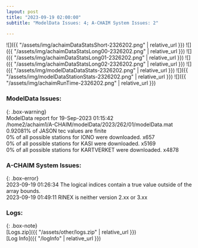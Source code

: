 ```yaml
---
layout: post
title: "2023-09-19 02:00:00"
subtitle: "ModelData Issues: 4; A-CHAIM System Issues: 2"

---
```


![]({{ "/assets/img/achaimDataStatsShort-2326202.png" | relative_url }})
![]({{ "/assets/img/achaimDataStatsLong00-2326202.png" | relative_url }})
![]({{ "/assets/img/achaimDataStatsLong01-2326202.png" | relative_url }})
![]({{ "/assets/img/achaimDataStatsLong02-2326202.png" | relative_url }})
![]({{ "/assets/img/modelDataDataStats-2326202.png" | relative_url }})
![]({{ "/assets/img/modelDataStationStats-2326202.png" | relative_url }})
![]({{ "/assets/img/achaimRunTime-2326202.png" | relative_url }})


### ModelData Issues:  
  
{: .box-warning}  
 ModelData report for 19-Sep-2023 01:15:42   
 /home2/achaim1/A-CHAIM/modelData/2023/262/01/modelData.mat   
 0.92081% of JASON tec values are finite   
 0% of all possible stations for IONO were downloaded. x657   
 0% of all possible stations for KASI were downloaded. x5169   
 0% of all possible stations for KARTVERKET were downloaded. x4878   
  
### A-CHAIM System Issues:  
  
{: .box-error}  
2023-09-19 01:26:34 The logical indices contain a true value outside of the array bounds.  
2023-09-19 01:49:11 RINEX is neither version 2.xx or 3.xx  

### Logs:  
  
{: .box-note}  
[Logs.zip]({{ "/assets/other/logs.zip" | relative_url }})  
[Log Info]({{ "/logInfo" | relative_url }})  
